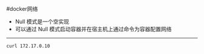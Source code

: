 #docker网络
- Null 模式是一个空实现
- 可以通过 Null 模式启动容器并在宿主机上通过命令为容器配置网络
---
>

```shell
curl 172.17.0.10
```
```